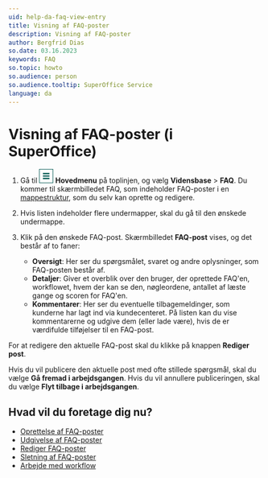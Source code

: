 ```yaml
---
uid: help-da-faq-view-entry
title: Visning af FAQ-poster
description: Visning af FAQ-poster
author: Bergfrid Dias
so.date: 03.16.2023
keywords: FAQ
so.topic: howto
so.audience: person
so.audience.tooltip: SuperOffice Service
language: da
---
```


# Visning af FAQ-poster (i SuperOffice)

1. Gå til ![ikonet][img1] **Hovedmenu** på toplinjen, og vælg **Vidensbase** > **FAQ**. Du kommer til skærmbilledet FAQ, som indeholder FAQ-poster i en [mappestruktur][1], som du selv kan oprette og redigere.

2. Hvis listen indeholder flere undermapper, skal du gå til den ønskede undermappe.

3. Klik på den ønskede FAQ-post. Skærmbilledet **FAQ-post** vises, og det består af to faner:
    * **Oversigt**: Her ser du spørgsmålet, svaret og andre oplysninger, som FAQ-posten består af.
    * **Detaljer**: Giver et overblik over den bruger, der oprettede FAQ'en, workflowet, hvem der kan se den, nøgleordene, antallet af læste gange og scoren for FAQ'en.
    * **Kommentarer**: Her ser du eventuelle tilbagemeldinger, som kunderne har lagt ind via kundecenteret. På listen kan du vise kommentarerne og udgive dem (eller lade være), hvis de er værdifulde tilføjelser til en FAQ-post.

For at redigere den aktuelle FAQ-post skal du klikke på knappen **Rediger post**.

Hvis du vil publicere den aktuelle post med ofte stillede spørgsmål, skal du vælge **Gå fremad i arbejdsgangen**. Hvis du vil annullere publiceringen, skal du vælge **Flyt tilbage i arbejdsgangen**.

## Hvad vil du foretage dig nu?

* [Oprettelse af FAQ-poster][5]
* [Udgivelse af FAQ-poster][4]
* [Rediger FAQ-poster][3]
* [Sletning af FAQ-poster][6]
* [Arbejde med workflow][7]

<!-- Referenced links -->
[1]: manage-folders.md
[3]: edit.md
[4]: publish.md
[5]: create.md
[6]: delete.md
[7]: workflow.md

<!-- Referenced images -->
[img1]: ../../../media/icons/main-menu.png
